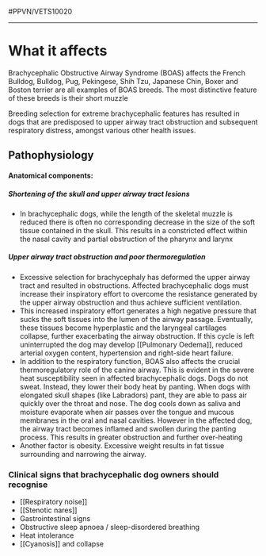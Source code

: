 #PPVN/VETS10020 

---
# What it affects
Brachycephalic Obstructive Airway Syndrome (BOAS) affects the French Bulldog, Bulldog, Pug, Pekingese, Shih Tzu, Japanese Chin, Boxer and Boston terrier are all examples of BOAS breeds. The most distinctive feature of these breeds is their short muzzle

Breeding selection for extreme brachycephalic features has resulted in dogs that are predisposed to upper airway tract obstruction and subsequent respiratory distress, amongst various other health issues.

## Pathophysiology
#### Anatomical components:
##### Shortening of the skull and upper airway tract lesions
- In brachycephalic dogs, while the length of the skeletal muzzle is reduced there is often no corresponding decrease in the size of the soft tissue contained in the skull. This results in a constricted effect within the nasal cavity and partial obstruction of the pharynx and larynx

##### Upper airway tract obstruction and poor thermoregulation
- Excessive selection for brachycephaly has deformed the upper airway tract and resulted in obstructions. Affected brachycephalic dogs must increase their inspiratory effort to overcome the resistance generated by the upper airway obstruction and thus achieve sufficient ventilation.
- This increased inspiratory effort generates a high negative pressure that sucks the soft tissues into the lumen of the airway passage. Eventually, these tissues become hyperplastic and the laryngeal cartilages collapse, further exacerbating the airway obstruction. If this cycle is left uninterrupted the dog may develop [[Pulmonary Oedema]], reduced arterial oxygen content, hypertension and right-side heart failure.
- In addition to the respiratory function, BOAS also affects the crucial thermoregulatory role of the canine airway. This is evident in the severe heat susceptibility seen in affected brachycephalic dogs. Dogs do not sweat. Instead, they lower their body heat by panting. When dogs with elongated skull shapes (like Labradors) pant, they are able to pass air quickly over the throat and nose. The dog cools down as saliva and moisture evaporate when air passes over the tongue and mucous membranes in the oral and nasal cavities. However in the affected dog, the airway tract becomes inflamed and swollen during the panting process. This results in greater obstruction and further over-heating
 - Another factor is obesity. Excessive weight results in fat tissue surrounding and narrowing the airway. 

### Clinical signs that brachycephalic dog owners should recognise
- [[Respiratory noise]]
- [[Stenotic nares]]
- Gastrointestinal signs
- Obstructive sleep apnoea / sleep-disordered breathing
- Heat intolerance
- [[Cyanosis]] and collapse